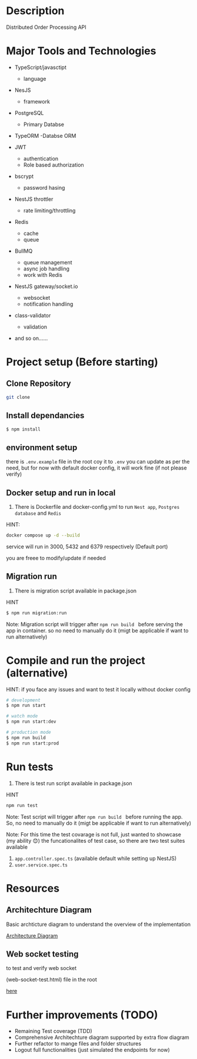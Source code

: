 # Description

Distributed Order Processing API

# Major Tools and Technologies

- TypeScript/javasctipt
  - language

- NesJS
  - framework

- PostgreSQL
  - Primary Databse

- TypeORM
  -Databse ORM

- JWT
  - authentication
  - Role based authorization

- bscrypt
  - password hasing

- NestJS throttler
  - rate limiting/throttling

- Redis
  - cache
  - queue

- BullMQ
  - queue management
  - async job handling
  - work with Redis
- NestJS gateway/socket.io
  - websocket
  - notification handling

- class-validator
  - validation

- and so on......

# Project setup (Before starting)

## Clone Repository

```bash
git clone
```

## Install dependancies

```bash
$ npm install
```

## environment setup

there is `.env.example` file in the root coy it to `.env`
you can update as per the need, but for now with default docker config, it will work fine (if not please verify)

## Docker setup and run in local

1.  There is Dockerfile and docker-config.yml to run `Nest app`, `Postgres database` and `Redis`

HINT:

```bash
docker compose up -d --build
```

service will run in 3000, 5432 and 6379 respectively (Default port)

you are freee to modify/update if needed

## Migration run

1.  There is migration script available in package.json

HINT

```bash
$ npm run migration:run
```

Note: Migration script will trigger after `npm run build ` before serving the app in container. so no need to manually do it (migt be applicable if want to run alternatively)

# Compile and run the project (alternative)

HINT: if you face any issues and want to test it locally without docker config

```bash
# development
$ npm run start

# watch mode
$ npm run start:dev

# production mode
$ npm run build
$ npm run start:prod
```

# Run tests

1. There is test run script available in package.json

HINT

```bash
npm run test
```

Note: Test script will trigger after `npm run build ` before running the app. So, no need to manually do it (migt be applicable if want to run alternatively)

Note: For this time the test covarage is not full, just wanted to showcase (my ability 😊) the funcationalites of test case,
so there are two test suites available

1. `app.controller.spec.ts` (available default while setting up NestJS)
2. `user.service.spec.ts`

# Resources

## Architechture Diagram

Basic archticture diagram to understand the overview of the implementation

[Architecture Diagram](https://lucid.app/lucidchart/f310969a-085d-4923-bb9d-54e29f00a254/edit?viewport_loc=-1045%2C-821%2C2705%2C1189%2C0_0&invitationId=inv_d7689ae2-19d5-4cd6-8d92-5cde0be52f6e)

## Web socket testing

to test and verify web socket

(web-socket-test.html) file in the root

[here]()

# Further improvements (TODO)

- Remaining Test coverage (TDD)
- Comprehensive Architechture diagram supported by extra flow diagram
- Further refactor to mange files and folder structures
- Logout full functionalities (just simulated the endpoints for now)

